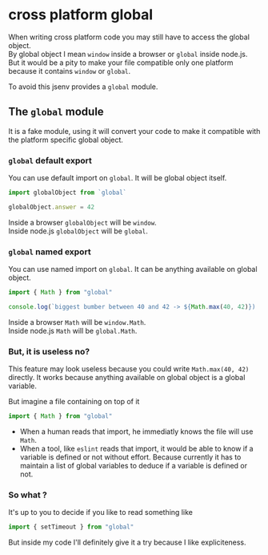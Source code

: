 # cross platform global

When writing cross platform code you may still have to access the global object.<br />
By global object I mean `window` inside a browser or `global` inside node.js.<br />
But it would be a pity to make your file compatible only one platform because it contains `window` or `global`.

To avoid this jsenv provides a `global` module.

## The `global` module

It is a fake module, using it will convert your code to make it compatible with the platform specific global object.

### `global` default export

You can use default import on `global`. It will be global object itself.

```js
import globalObject from `global`

globalObject.answer = 42
```

Inside a browser `globalObject` will be `window`.<br />
Inside node.js `globalObject` will be `global`.

### `global` named export

You can use named import on `global`. It can be anything available on global object.

```js
import { Math } from "global"

console.log(`biggest bumber between 40 and 42 -> ${Math.max(40, 42)})
```

Inside a browser `Math` will be `window.Math`.<br />
Inside node.js `Math` will be `global.Math`.<br />

### But, it is useless no?

This feature may look useless because you could write `Math.max(40, 42)` directly. It works because anything available on global object is a global variable.
<br />

But imagine a file containing on top of it

```js
import { Math } from "global"
```

- When a human reads that import, he immediatly knows the file will use `Math`.<br />
- When a tool, like `eslint` reads that import, it would be able to know if a variable is defined or not without effort. Because currently it has to maintain a list of global variables to deduce if a variable is defined or not.

### So what ?

It's up to you to decide if you like to read something like

```js
import { setTimeout } from "global"
```

But inside my code I'll definitely give it a try because I like expliciteness.
